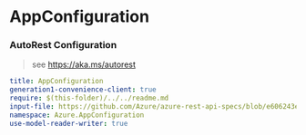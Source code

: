 # AppConfiguration
### AutoRest Configuration
> see https://aka.ms/autorest

``` yaml
title: AppConfiguration
generation1-convenience-client: true
require: $(this-folder)/../../readme.md
input-file: https://github.com/Azure/azure-rest-api-specs/blob/e606243e5297312781dd7dbfd7ab76d2329cc088/specification/appconfiguration/data-plane/Microsoft.AppConfiguration/stable/1.0/appconfiguration.json
namespace: Azure.AppConfiguration
use-model-reader-writer: true
```
